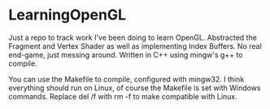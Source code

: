 # LearningOpenGL
Just a repo to track work I've been doing to learn OpenGL. Abstracted the Fragment and Vertex Shader as well as implementing Index Buffers. No real end-game, just messing around. Written in C++ using mingw's g++ to compile.

You can use the Makefile to compile, configured with mingw32. I think everything should run on Linux, of course the Makefile is set with Windows commands. Replace del /f with rm -f to make compatible with Linux.
